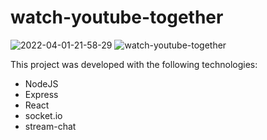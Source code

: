 # watch-youtube-together
![2022-04-01-21-58-29](https://user-images.githubusercontent.com/79951928/161359817-af68eda8-8777-4e27-a099-0275934ca687.gif)
![watch-youtube-together](https://user-images.githubusercontent.com/79951928/161359819-8981cbad-1b2b-4710-b21f-da5192a6d4ba.PNG)

This project was developed with the following technologies:

- NodeJS
- Express
- React
- socket.io
- stream-chat
